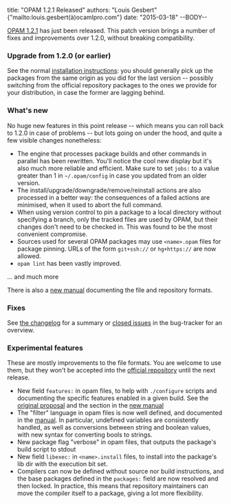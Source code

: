title: "OPAM 1.2.1 Released"
authors: "Louis Gesbert" {"mailto:louis.gesbert(à)ocamlpro.com"}
date: "2015-03-18"
--BODY--

[OPAM 1.2.1](https://github.com/ocaml/opam/releases/tag/1.2.1) has just been
released. This patch version brings a number of fixes and improvements
over 1.2.0, without breaking compatibility.


### Upgrade from 1.2.0 (or earlier)

See the normal
[installation instructions](https://opam.ocaml.org/doc/Install.html): you should
generally pick up the packages from the same origin as you did for the last
version -- possibly switching from the official repository packages to the ones
we provide for your distribution, in case the former are lagging behind.


### What's new

No huge new features in this point release -- which means you can roll back
to 1.2.0 in case of problems -- but lots going on under the hood, and quite a
few visible changes nonetheless:

* The engine that processes package builds and other commands in parallel has
  been rewritten. You'll notice the cool new display but it's also much more
  reliable and efficient. Make sure to set `jobs:` to a value greater than 1 in
  `~/.opam/config` in case you updated from an older version.
* The install/upgrade/downgrade/remove/reinstall actions are also processed in a
  better way: the consequences of a failed actions are minimised, when it used
  to abort the full command.
* When using version control to pin a package to a local directory without
  specifying a branch, only the tracked files are used by OPAM, but their
  changes don't need to be checked in. This was found to be the most convenient
  compromise.
* Sources used for several OPAM packages may use `<name>.opam` files for package
  pinning. URLs of the form `git+ssh://` or `hg+https://` are now allowed.
* `opam lint` has been vastly improved.

... and much more

There is also a [new manual](https://opam.ocaml.org/doc/Manual.html) documenting
the file and repository formats.


### Fixes

See [the changelog](https://github.com/ocaml/opam/blob/1.2.1/CHANGES) for a
summary or
[closed issues](https://github.com/ocaml/opam/issues?q=is%3Aissue+closed%3A%3E2014-10-16+closed%3A%3C2015-03-05+)
in the bug-tracker for an overview.


### Experimental features

These are mostly improvements to the file formats. You are welcome to use them,
but they won't be accepted into the
[official repository](https://github.com/ocaml/opam-repository) until the next
release.

* New field `features:` in opam files, to help with `./configure` scripts and
  documenting the specific features enabled in a given build. See the
  [original proposal](https://github.com/ocaml/opam/blob/master/doc/design/depopts-and-features)
  and the section in the [new manual](https://opam.ocaml.org/doc/Manual.html#opam)
* The "filter" language in opam files is now well defined, and documented in the
  [manual](https://opam.ocaml.org/doc/Manual.html#Filters). In particular,
  undefined variables are consistently handled, as well as conversions between
  string and boolean values, with new syntax for converting bools to strings.
* New package flag "verbose" in opam files, that outputs the package's build
  script to stdout
* New field `libexec:` in `<name>.install` files, to install into the package's
  lib dir with the execution bit set.
* Compilers can now be defined without source nor build instructions, and the
  base packages defined in the `packages:` field are now resolved and then
  locked. In practice, this means that repository maintainers can move the
  compiler itself to a package, giving a lot more flexibility.
